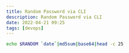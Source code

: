 ```yaml
---
title: Random Password via CLI
description: Random Password via CLI
date: 2022-04-21 09:25
tags: [devops]
---
```


```bash
echo $RANDOM `date`|md5sum|base64|head -c 25
```
